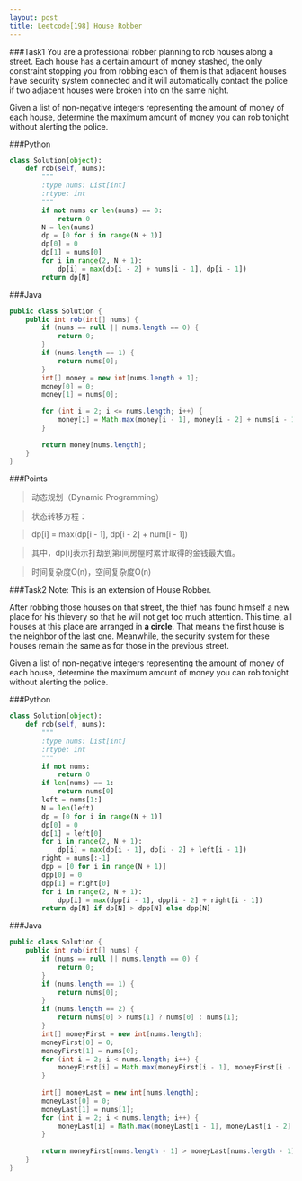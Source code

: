 ```yaml
---
layout: post
title: Leetcode[198] House Robber
---
```

###Task1
You are a professional robber planning to rob houses along a street. Each house has a certain amount of money stashed, the only constraint stopping you from robbing each of them is that adjacent houses have security system connected and it will automatically contact the police if two adjacent houses were broken into on the same night.

Given a list of non-negative integers representing the amount of money of each house, determine the maximum amount of money you can rob tonight without alerting the police.

###Python
```python
class Solution(object):
    def rob(self, nums):
        """
        :type nums: List[int]
        :rtype: int
        """
        if not nums or len(nums) == 0:
            return 0
        N = len(nums)
        dp = [0 for i in range(N + 1)]
        dp[0] = 0
        dp[1] = nums[0]
        for i in range(2, N + 1):
            dp[i] = max(dp[i - 2] + nums[i - 1], dp[i - 1])
        return dp[N]
```
###Java
```java
public class Solution {
    public int rob(int[] nums) {
        if (nums == null || nums.length == 0) {
            return 0;
        }
        if (nums.length == 1) {
            return nums[0];
        }
        int[] money = new int[nums.length + 1];
        money[0] = 0;
        money[1] = nums[0];
        
        for (int i = 2; i <= nums.length; i++) {
            money[i] = Math.max(money[i - 1], money[i - 2] + nums[i - 1]);
        }
        
        return money[nums.length];
    }
}
```
###Points
> 动态规划（Dynamic Programming）

> 状态转移方程：

> dp[i] = max(dp[i - 1], dp[i - 2] + num[i - 1])

> 其中，dp[i]表示打劫到第i间房屋时累计取得的金钱最大值。

> 时间复杂度O(n)，空间复杂度O(n)

###Task2
Note: This is an extension of House Robber.

After robbing those houses on that street, the thief has found himself a new place for his thievery so that he will not get too much attention. This time, all houses at this place are arranged in __a circle__. That means the first house is the neighbor of the last one. Meanwhile, the security system for these houses remain the same as for those in the previous street.

Given a list of non-negative integers representing the amount of money of each house, determine the maximum amount of money you can rob tonight without alerting the police.

###Python
```python
class Solution(object):
    def rob(self, nums):
        """
        :type nums: List[int]
        :rtype: int
        """
        if not nums:
            return 0
        if len(nums) == 1:
            return nums[0]
        left = nums[1:]
        N = len(left)
        dp = [0 for i in range(N + 1)]
        dp[0] = 0
        dp[1] = left[0]
        for i in range(2, N + 1):
            dp[i] = max(dp[i - 1], dp[i - 2] + left[i - 1])
        right = nums[:-1]
        dpp = [0 for i in range(N + 1)]
        dpp[0] = 0
        dpp[1] = right[0]
        for i in range(2, N + 1):
            dpp[i] = max(dpp[i - 1], dpp[i - 2] + right[i - 1])
        return dp[N] if dp[N] > dpp[N] else dpp[N]
```
###Java
```java
public class Solution {
    public int rob(int[] nums) {
        if (nums == null || nums.length == 0) {
            return 0;
        }
        if (nums.length == 1) {
            return nums[0];
        }
        if (nums.length == 2) {
            return nums[0] > nums[1] ? nums[0] : nums[1];
        }
        int[] moneyFirst = new int[nums.length];
        moneyFirst[0] = 0;
        moneyFirst[1] = nums[0];
        for (int i = 2; i < nums.length; i++) {
            moneyFirst[i] = Math.max(moneyFirst[i - 1], moneyFirst[i - 2] + nums[i - 1]);
        }
        
        int[] moneyLast = new int[nums.length];
        moneyLast[0] = 0;
        moneyLast[1] = nums[1];
        for (int i = 2; i < nums.length; i++) {
            moneyLast[i] = Math.max(moneyLast[i - 1], moneyLast[i - 2] + nums[i]);
        }
        
        return moneyFirst[nums.length - 1] > moneyLast[nums.length - 1] ? moneyFirst[nums.length - 1] : moneyLast[nums.length - 1];
    }
}
```
